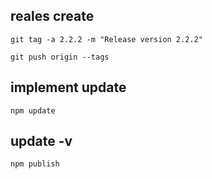 ## reales create 

```
git tag -a 2.2.2 -m "Release version 2.2.2"

git push origin --tags
```

## implement update 

``
npm update 
``

## update -v

``
npm publish
``
